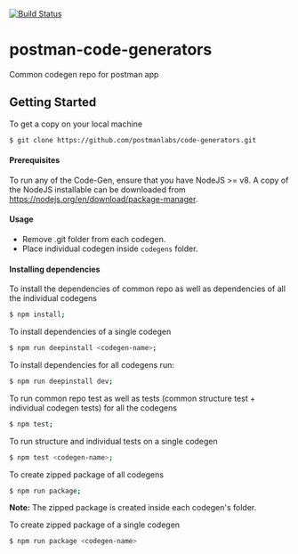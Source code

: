 
[![Build Status](https://travis-ci.com/postmanlabs/postman-code-generators.svg?branch=master)](https://travis-ci.com/postmanlabs/code-generators)

# postman-code-generators
Common codegen repo for postman app

## Getting Started
To get a copy on your local machine
```bash
$ git clone https://github.com/postmanlabs/code-generators.git
```
#### Prerequisites
To run any of the Code-Gen, ensure that you have NodeJS >= v8. A copy of the NodeJS installable can be downloaded from https://nodejs.org/en/download/package-manager.

#### Usage
* Remove .git folder from each codegen.
* Place individual codegen inside `codegens` folder.

#### Installing dependencies
To install the dependencies of common repo as well as dependencies of all the individual codegens
```bash
$ npm install;
```
To install dependencies of a single codegen
```bash
$ npm run deepinstall <codegen-name>; 
```
To install dependencies for all codegens run: 
```bash
$ npm run deepinstall dev; 
```
To run common repo test as well as tests (common structure test + individual codegen tests) for all the codegens
```bash
$ npm test; 
```
To run structure and individual tests on a single codegen
```bash
$ npm test <codegen-name>; 
```

To create zipped package of all codegens
```bash
$ npm run package;
```
**Note:** The zipped package is created inside each codegen's folder.

To create zipped package of a single codegen
```bash
$ npm run package <codegen-name>
```
